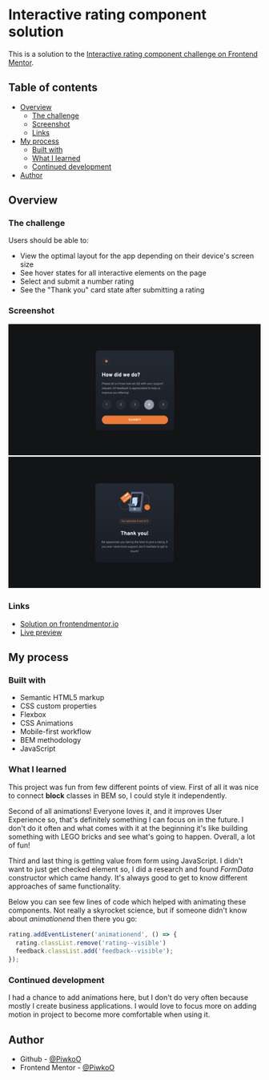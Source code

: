 # Interactive rating component solution

This is a solution to the [Interactive rating component challenge on Frontend Mentor](https://www.frontendmentor.io/challenges/interactive-rating-component-koxpeBUmI).

## Table of contents

- [Overview](#overview)
  - [The challenge](#the-challenge)
  - [Screenshot](#screenshot)
  - [Links](#links)
- [My process](#my-process)
  - [Built with](#built-with)
  - [What I learned](#what-i-learned)
  - [Continued development](#continued-development)
- [Author](#author)

## Overview

### The challenge

Users should be able to:

- View the optimal layout for the app depending on their device's screen size
- See hover states for all interactive elements on the page
- Select and submit a number rating
- See the "Thank you" card state after submitting a rating

### Screenshot

![Preview rating component](design/preview-rating-component.png)
![Preview feedback component](design/preview-feedback-component.png)

### Links

- [Solution on frontendmentor.io]()
- [Live preview]()

## My process

### Built with

- Semantic HTML5 markup
- CSS custom properties
- Flexbox
- CSS Animations
- Mobile-first workflow
- BEM methodology
- JavaScript

### What I learned

This project was fun from few different points of view. First of all it was nice to connect **block** classes in BEM so, I could style it independently. 

Second of all animations! Everyone loves it, and it improves User Experience so, that's definitely something I can focus on in the future. I don't do it often and what comes with it at the beginning it's like building something with LEGO bricks and see what's going to happen. Overall, a lot of fun!

Third and last thing is getting value from form using JavaScript. I didn't want to just get checked element so, I did a research and found *FormData* constructor which came handy. It's always good to get to know different approaches of same functionality.

Below you can see few lines of code which helped with animating these components. Not really a skyrocket science, but if someone didn't know about *animationend* then there you go:

```js
rating.addEventListener('animationend', () => {
  rating.classList.remove('rating--visible')
  feedback.classList.add('feedback--visible');
});
```

### Continued development

I had a chance to add animations here, but I don't do very often because mostly I create business applications. I would love to focus more on adding motion in project to become more comfortable when using it.

## Author

- Github - [@PiwkoO](https://github.com/PiwkoO)
- Frontend Mentor - [@PiwkoO](https://www.frontendmentor.io/profile/PiwkoO)